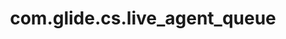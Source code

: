 ---
weight: 948
layout: page
title: com.glide.cs.live_agent_queue
description: ""
value: "f4d701b1b3900300f7d1a13816a8dc8e"
---
